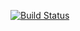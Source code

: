 [![Build Status](https://ci.quacker.org/api/badges/d/d2ray/status.svg)](https://ci.quacker.org/d/d2ray)